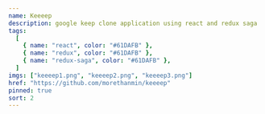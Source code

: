 ```yaml
---
name: Keeeep
description: google keep clone application using react and redux saga
tags:
  [
    { name: "react", color: "#61DAFB" },
    { name: "redux", color: "#61DAFB" },
    { name: "redux-saga", color: "#61DAFB" },
  ]
imgs: ["keeeep1.png", "keeeep2.png", "keeeep3.png"]
href: "https://github.com/morethanmin/keeeep"
pinned: true
sort: 2
---
```

